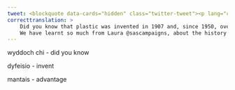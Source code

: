 ```yaml
---
tweet: <blockquote data-cards="hidden" class="twitter-tweet"><p lang="cy" dir="ltr">Wyddoch chi fod plastig wedi’i ddyfeisio ym 1907 ac, ers 1950, mae dros 8.3 biliwn tunnell o blastig wedi’i greu?<br><br>Rydym ni wedi dysgu cymaint gan Laura o <a href="https://twitter.com/sascampaigns?ref_src=twsrc%5Etfw">@sascampaigns</a>, am hanes plastig, ei fanteision a’i anfanteision. 🌊<a href="https://twitter.com/hashtag/GorffennafDiBlastig?src=hash&amp;ref_src=twsrc%5Etfw">#GorffennafDiBlastig</a> <a href="https://twitter.com/hashtag/WythnosSIC?src=hash&amp;ref_src=twsrc%5Etfw">#WythnosSIC</a><a href="https://t.co/R6HmENRmSC">https://t.co/R6HmENRmSC</a></p>&mdash; Y Pierhead (@YPierhead) <a href="https://twitter.com/YPierhead/status/1285220159402184704?ref_src=twsrc%5Etfw">July 20, 2020</a></blockquote> <script async src="https://platform.twitter.com/widgets.js" charset="utf-8"></script>
correcttranslation: >
    Did you know that plastic was invented in 1907 and, since 1950, over 8.3 billion tons of plastic has beeen created?
    We have learnt so much from Laura @sascampaigns, about the history of plastic, its advantages and its disadvantages.
---
```


wyddoch chi - did you know

dyfeisio - invent

mantais -  advantage

